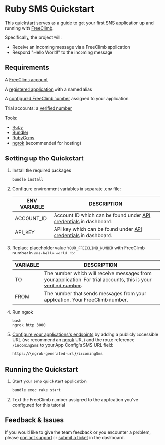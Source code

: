 # Ruby SMS Quickstart

This quickstart serves as a guide to get your first SMS application up and running with [FreeClimb](https://docs.freeclimb.com/docs/how-freeclimb-works).

Specifically, the project will:

- Receive an incoming message via a FreeClimb application
- Respond "Hello World!" to the incoming message

## Requirements

A [FreeClimb account](https://www.freeclimb.com/dashboard/signup/)

A [registered application](https://docs.freeclimb.com/docs/registering-and-configuring-an-application#register-an-app) with a named alias

A [configured FreeClimb number](https://docs.freeclimb.com/docs/getting-and-configuring-a-freeclimb-number) assigned to your application

Trial accounts: a [verified number](https://docs.freeclimb.com/docs/using-your-trial-account#verifying-outbound-numbers)

Tools:

- [Ruby](https://www.ruby-lang.org/en/downloads/)
- [Bundler](https://bundler.io/)
- [RubyGems](https://rubygems.org/pages/download)
- [ngrok](https://ngrok.com/download) (recommended for hosting)

## Setting up the Quickstart

1. Install the required packages

   ```bash
   bundle install
   ```

2. Configure environment variables in separate .env file:

   | ENV VARIABLE | DESCRIPTION                                                                                                                            |
   | ------------ | -------------------------------------------------------------------------------------------------------------------------------------- |
   | ACCOUNT_ID   | Account ID which can be found under [API credentials](https://www.freeclimb.com/dashboard/portal/account/authentication) in dashboard. |
   | API_KEY      | API key which can be found under [API credentials](https://www.freeclimb.com/dashboard/portal/account/authentication) in dashboard.    |

3. Replace placeholder value `YOUR_FREECLIMB_NUMBER` with FreeClimb number in `sms-hello-world.rb`:

   | VARIABLE | DESCRIPTION                                                                                                                                                                                            |
   | -------- | ------------------------------------------------------------------------------------------------------------------------------------------------------------------------------------------------------ |
   | TO       | The number which will receive messages from your application. For trial accounts, this is your [verified number](https://docs.freeclimb.com/docs/using-your-trial-account#verifying-outbound-numbers). |
   | FROM     | The number that sends messages from your application. Your FreeClimb number.                                                                                                                           |

4. Run ngrok
   ```
   bash
   ngrok http 3000
   ```
5. [Configure your applications's endpoints](https://docs.freeclimb.com/docs/registering-and-configuring-an-application#configure-your-application) by adding a publicly accessible URL (we recommend an [ngrok](https://ngrok.com/download) URL) and the route reference `/incomingSms` to your App Config's SMS URL field:

   ```bash
   https://{ngrok-generated-url}/incomingSms
   ```

## Running the Quickstart

1. Start your sms quickstart application

   ```bash
   bundle exec rake start
   ```

2. Text the FreeClimb number assigned to the application you've configured for this tutorial

## Feedback & Issues

If you would like to give the team feedback or you encounter a problem, please [contact support](https://www.freeclimb.com/support/) or [submit a ticket](https://freeclimb.com/dashboard/portal/support) in the dashboard.
